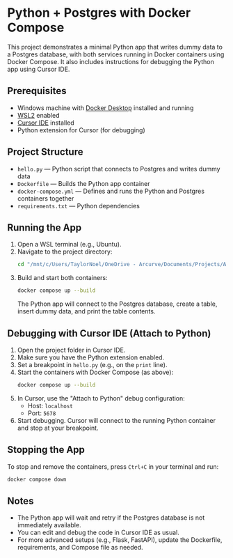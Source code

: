 # Python + Postgres with Docker Compose

This project demonstrates a minimal Python app that writes dummy data to a Postgres database, with both services running in Docker containers using Docker Compose. It also includes instructions for debugging the Python app using Cursor IDE.

## Prerequisites

- Windows machine with [Docker Desktop](https://www.docker.com/products/docker-desktop/) installed and running
- [WSL2](https://learn.microsoft.com/en-us/windows/wsl/) enabled
- [Cursor IDE](https://www.cursor.so/) installed
- Python extension for Cursor (for debugging)

## Project Structure

- `hello.py` — Python script that connects to Postgres and writes dummy data
- `Dockerfile` — Builds the Python app container
- `docker-compose.yml` — Defines and runs the Python and Postgres containers together
- `requirements.txt` — Python dependencies

## Running the App

1. Open a WSL terminal (e.g., Ubuntu).
2. Navigate to the project directory:
   ```sh
   cd "/mnt/c/Users/TaylorNoel/OneDrive - Arcurve/Documents/Projects/AI Initiative"
   ```
3. Build and start both containers:
   ```sh
   docker compose up --build
   ```
   The Python app will connect to the Postgres database, create a table, insert dummy data, and print the table contents.

## Debugging with Cursor IDE (Attach to Python)

1. Open the project folder in Cursor IDE.
2. Make sure you have the Python extension enabled.
3. Set a breakpoint in `hello.py` (e.g., on the `print` line).
4. Start the containers with Docker Compose (as above):
   ```sh
   docker compose up --build
   ```
5. In Cursor, use the "Attach to Python" debug configuration:
   - Host: `localhost`
   - Port: `5678`
6. Start debugging. Cursor will connect to the running Python container and stop at your breakpoint.

## Stopping the App

To stop and remove the containers, press `Ctrl+C` in your terminal and run:
```sh
docker compose down
```

## Notes
- The Python app will wait and retry if the Postgres database is not immediately available.
- You can edit and debug the code in Cursor IDE as usual.
- For more advanced setups (e.g., Flask, FastAPI), update the Dockerfile, requirements, and Compose file as needed. 